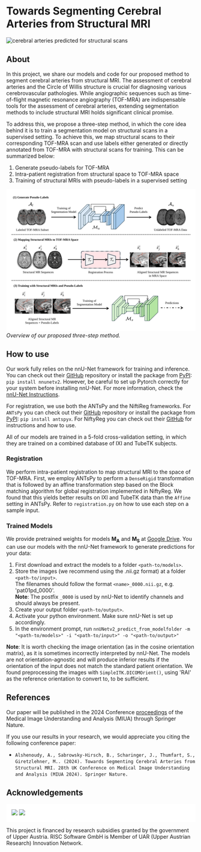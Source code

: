 # Towards Segmenting Cerebral Arteries from Structural MRI
<img src="figures/title_figure.png" alt="cerebral arteries predicted for structural scans" height="300">

## About

In this project, we share our models and code for our proposed method to segment cerebral arteries from structural MRI.
The assessment of cerebral arteries and the Circle of Willis structure is crucial for diagnosing various cerebrovascular
pathologies.
While angiographic sequences such as time-of-flight magnetic resonance angiography (TOF-MRA) are indispensable
tools for the assessment of cerebral arteries, extending segmentation methods to include structural MRI holds significant clinical promise.

To address this, we propose a three-step method, in which the core idea behind it is to train a segmentation model on 
structural scans in a supervised setting.
To achieve this, we map structural scans to their corresponding TOF-MRA scan
and use labels either generated or directly annotated from TOF-MRA with structural scans for training.
This can be summarized below:
1. Generate pseudo-labels for TOF-MRA
2. Intra-patient registration from structural space to TOF-MRA space
3. Training of structural MRIs with pseudo-labels in a supervised setting

![method.svg](figures/method.svg)
_Overview of our proposed three-step method._

## How to use

Our work fully relies on the nnU-Net framework for training and inference. 
You can check out their [GitHub](https://github.com/MIC-DKFZ/nnUNet) repository or install the package from [PyPI](https://pypi.org/project/nnunetv2/):
```pip install nnunetv2```. However, be careful to set up Pytorch correctly for your system before installing nnU-Net. 
For more information, check the [nnU-Net Instructions](https://github.com/MIC-DKFZ/nnUNet/blob/master/documentation/installation_instructions.md).

For registration, we use both the ANTsPy and the NiftiReg frameworks. For `ANTsPy` you can check out their 
[GitHub](https://github.com/ANTsX/ANTsPy) repository
or install the package from [PyPI](https://pypi.org/project/antspyx/): ```pip install antspyx```.
For NiftyReg you can check out their [GitHub](https://github.com/KCL-BMEIS/niftyreg) for instructions and how to use.

All of our models are trained in a 5-fold cross-validation setting,
in which they are trained on a combined database of IXI and TubeTK subjects.
### Registration
We perform intra-patient registration to map structural MRI to the space of TOF-MRA.
First, we employ ANTsPy to perform a `DenseRigid` transformation that is followed by an affine transformation step based 
on the Block matching algorithm for global registration implemented in NiftyReg.
We found that this yields better results on IXI and TubeTK data than the `Affine` setting in ANTsPy.
Refer to `registration.py` on how to use each step on a sample input.

### Trained Models
We provide pretrained weights for models **M<sub>A</sub>** and **M<sub>S</sub>** at [Google Drive](https://drive.google.com/drive/folders/1BnIQ0HtvWwciwVwIAMXPkUBqjow9hQdn?usp=sharing).
You can use our models with the nnU-Net framework to generate predictions for your data:

1. First download and extract the models to a folder `<path-to/models>`.
2. Store the images (we recommend using the .nii.gz format) at a folder `<path-to/input>`.\
The filenames should follow the format `<name>_0000.nii.gz`, e.g. 'pat01pd_0000'.\
**Note**: The postfix `_0000` is used by nnU-Net to identify channels and should always be present.
3. Create your output folder `<path-to/output>`.
4. Activate your python environment. Make sure nnU-Net is set up accordingly.
5. In the environment prompt, run ```nnUNetv2_predict_from_modelfolder -m "<path-to/models>" -i "<path-to/input>" -o "<path-to/output>"```

**Note**: It is worth checking the image orientation (as in the cosine orientation matrix), as it is sometimes 
incorrectly interpreted by nnU-Net. The models are not orientation-agnostic and will produce inferior results if the 
orientation of the input does not match the standard patient orientation. We found preprocessing the images with 
`SimpleITK.DICOMOrient()`, using 'RAI' as the reference orientation to convert to, to be sufficient.



## References

Our paper will be published in the 2024 Conference [proceedings](https://link.springer.com/conference/miua) of the Medical Image Understanding and Analysis (MIUA) through Springer Nature.

If you use our results in your research, we would appreciate you citing the following conference paper:

* `Alshenoudy, A., Sabrowsky-Hirsch, B., Scharinger, J., Thumfart, S., Giretzlehner, M.. (2024). Towards Segmenting Cerebral Arteries from Structural MRI. 28th UK Conference on Medical Image Understanding
and Analysis (MIUA 2024). Springer Nature.`

## Acknowledgements

<div style="background-color:white;padding: 1em">
<img src="../assets/risc.svg" height="50px"  />
<img src="../assets/grants.svg" height="50px"  />
</div>

This project is financed by research subsidies granted by the government of Upper Austria. RISC Software GmbH is Member of UAR (Upper Austrian Research) Innovation Network.
